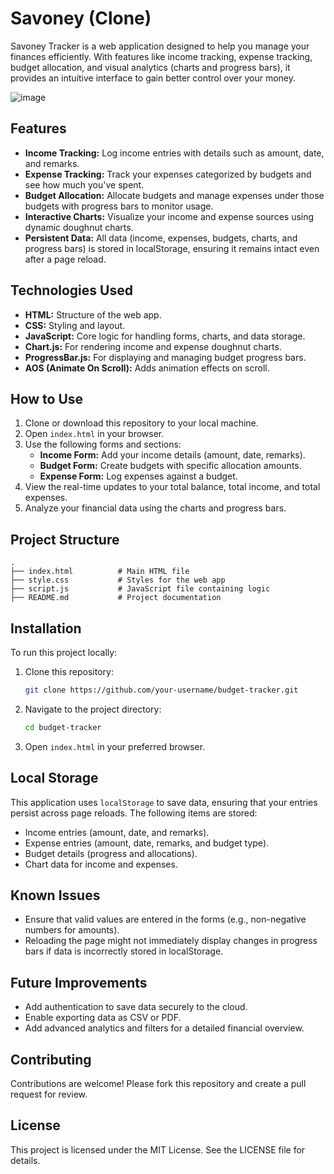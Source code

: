 # Savoney (Clone)

Savoney Tracker is a web application designed to help you manage your finances efficiently. With features like income tracking, expense tracking, budget allocation, and visual analytics (charts and progress bars), it provides an intuitive interface to gain better control over your money.

![image](https://github.com/user-attachments/assets/d61cdb90-600c-4c87-928a-9671d97f1a3a)

## Features

- **Income Tracking:** Log income entries with details such as amount, date, and remarks.
- **Expense Tracking:** Track your expenses categorized by budgets and see how much you've spent.
- **Budget Allocation:** Allocate budgets and manage expenses under those budgets with progress bars to monitor usage.
- **Interactive Charts:** Visualize your income and expense sources using dynamic doughnut charts.
- **Persistent Data:** All data (income, expenses, budgets, charts, and progress bars) is stored in localStorage, ensuring it remains intact even after a page reload.

## Technologies Used

- **HTML:** Structure of the web app.
- **CSS:** Styling and layout.
- **JavaScript:** Core logic for handling forms, charts, and data storage.
- **Chart.js:** For rendering income and expense doughnut charts.
- **ProgressBar.js:** For displaying and managing budget progress bars.
- **AOS (Animate On Scroll):** Adds animation effects on scroll.

## How to Use

1. Clone or download this repository to your local machine.
2. Open `index.html` in your browser.
3. Use the following forms and sections:
   - **Income Form:** Add your income details (amount, date, remarks).
   - **Budget Form:** Create budgets with specific allocation amounts.
   - **Expense Form:** Log expenses against a budget.
4. View the real-time updates to your total balance, total income, and total expenses.
5. Analyze your financial data using the charts and progress bars.

## Project Structure

```
.
├── index.html          # Main HTML file
├── style.css           # Styles for the web app
├── script.js           # JavaScript file containing logic
├── README.md           # Project documentation
```

## Installation

To run this project locally:

1. Clone this repository:
   ```bash
   git clone https://github.com/your-username/budget-tracker.git
   ```
2. Navigate to the project directory:
   ```bash
   cd budget-tracker
   ```
3. Open `index.html` in your preferred browser.

## Local Storage

This application uses `localStorage` to save data, ensuring that your entries persist across page reloads. The following items are stored:

- Income entries (amount, date, and remarks).
- Expense entries (amount, date, remarks, and budget type).
- Budget details (progress and allocations).
- Chart data for income and expenses.

## Known Issues

- Ensure that valid values are entered in the forms (e.g., non-negative numbers for amounts).
- Reloading the page might not immediately display changes in progress bars if data is incorrectly stored in localStorage.

## Future Improvements

- Add authentication to save data securely to the cloud.
- Enable exporting data as CSV or PDF.
- Add advanced analytics and filters for a detailed financial overview.

## Contributing

Contributions are welcome! Please fork this repository and create a pull request for review.

## License

This project is licensed under the MIT License. See the LICENSE file for details.
